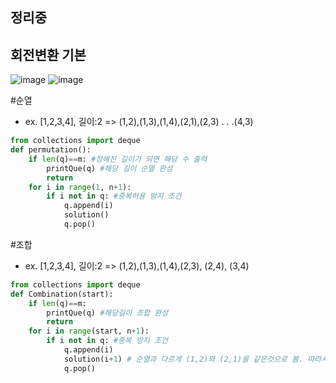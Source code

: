 ## 정리중


## 회전변환 기본
![image](https://user-images.githubusercontent.com/73468962/160547113-7efe652d-41ee-4636-b010-40dab8383ce2.png)
![image](https://user-images.githubusercontent.com/73468962/160547141-4416b8c9-f372-4915-9343-bb16780e71c9.png)

#순열
- ex. [1,2,3,4], 길이:2 => (1,2),(1,3),(1,4),(2,1),(2,3) . . .(4,3)
```py
from collections import deque
def permutation():
    if len(q)==m: #정해진 길이가 되면 해당 수 출력
        printQue(q) #해당 길이 순열 완성
        return
    for i in range(1, n+1):
        if i not in q: #중복허용 방지 조건
            q.append(i)
            solution()
            q.pop()
```

#조합
- ex. [1,2,3,4], 길이:2 => (1,2),(1,3),(1,4),(2,3), (2,4), (3,4)
```py
from collections import deque
def Combination(start):
    if len(q)==m:
        printQue(q) #해당길이 조합 완성
        return
    for i in range(start, n+1):
        if i not in q: #중복 방지 조건
            q.append(i)
            solution(i+1) # 순열과 다르게 (1,2)와 (2,1)을 같은것으로 봄. 따라서 재귀마다 start를 증가시켜 중복을 피함
            q.pop()
```
